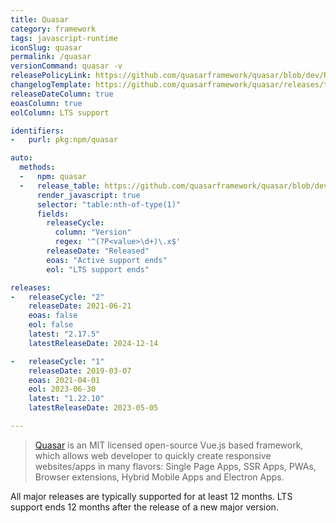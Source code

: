 ```yaml
---
title: Quasar
category: framework
tags: javascript-runtime
iconSlug: quasar
permalink: /quasar
versionCommand: quasar -v
releasePolicyLink: https://github.com/quasarframework/quasar/blob/dev/ROADMAP.md#support-policy-and-schedule
changelogTemplate: https://github.com/quasarframework/quasar/releases/tag/quasar-v__LATEST__
releaseDateColumn: true
eoasColumn: true
eolColumn: LTS support

identifiers:
-   purl: pkg:npm/quasar

auto:
  methods:
  -   npm: quasar
  -   release_table: https://github.com/quasarframework/quasar/blob/dev/ROADMAP.md
      render_javascript: true
      selector: "table:nth-of-type(1)"
      fields:
        releaseCycle:
          column: "Version"
          regex: '^(?P<value>\d+)\.x$'
        releaseDate: "Released"
        eoas: "Active support ends"
        eol: "LTS support ends"

releases:
-   releaseCycle: "2"
    releaseDate: 2021-06-21
    eoas: false
    eol: false
    latest: "2.17.5"
    latestReleaseDate: 2024-12-14

-   releaseCycle: "1"
    releaseDate: 2019-03-07
    eoas: 2021-04-01
    eol: 2023-06-30
    latest: "1.22.10"
    latestReleaseDate: 2023-05-05

---
```


> [Quasar](https://quasar.dev/) is an MIT licensed open-source Vue.js based framework, which allows
> web developer to quickly create responsive websites/apps in many flavors: Single Page Apps, SSR
> Apps, PWAs, Browser extensions, Hybrid Mobile Apps and Electron Apps.

All major releases are typically supported for at least 12 months. LTS support ends 12 months after
the release of a new major version.
